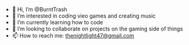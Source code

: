 - 👋 Hi, I’m @BurntTrash
- 👀 I’m interested in coding vieo games and creating music
- 🌱 I’m currently learning how to code
- 💞️ I’m looking to collaborate on projects on the gaming side of things
- 📫 How to reach me: thenightlight47@gmail.com

<!---
BurntTrash/BurntTrash is a ✨ special ✨ repository because its `README.md` (this file) appears on your GitHub profile.
You can click the Preview link to take a look at your changes.
--->
